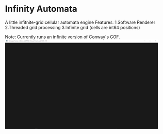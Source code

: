 # Infinity Automata 
A little infitnite-grid cellular automata engine
Features:
  1.Software Renderer
  2.Threaded grid processing 
  3.Infinite grid (cells are int64 positions)
  
Note: Currently runs an infinite version of Conway's GOF.
![Demo](renderer_new3.gif)

